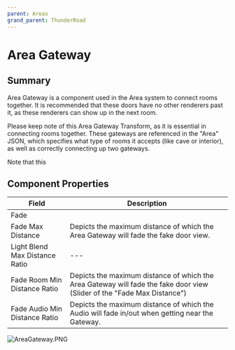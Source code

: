 ```yaml
---
parent: Areas
grand_parent: ThunderRoad
---
```

# Area Gateway

## Summary

Area Gateway is a component used in the Area system to connect rooms together. It is recommended that these doors have no other renderers past it, as these renderers can show up in the next room.

Please keep note of this Area Gateway Transform, as it is essential in connecting rooms together. These gateways are referenced in the "Area" JSON, which specifies what type of rooms it accepts (like cave or interior), as well as correctly connecting up two gateways.

Note that this

## Component Properties

| Field | Description |
| --- | --- |
| Fade |  |
| Fade Max Distance | Depicts the maximum distance of which the Area Gateway will fade the fake door view. |
| Light Blend Max Distance Ratio | --- |
| Fade Room Min Distance Ratio | Depicts the maximum distance of which the Area Gateway will fade the fake door view (Slider of the "Fade Max Distance") |
| Fade Audio Min Distance Ratio | Depicts the maximum distance of which the Audio will fade in/out when getting near the Gateway. |

![AreaGateway.PNG](Area%20Gateway%205f8c690b01c9452a9e8d247b7f564baa/AreaGateway.png)